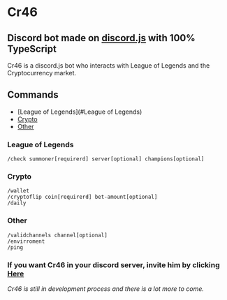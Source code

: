 # Cr46

## Discord bot made on [discord.js](https://discord.js.org/#/) with 100% TypeScript

Cr46 is a discord.js bot who interacts with League of Legends and the Cryptocurrency market.

## Commands

- [League of Legends](#League of Legends)
- [Crypto](#Crypto)
- [Other](#Otherr)

### League of Legends

```
/check summoner[requirerd] server[optional] champions[optional]
```

### Crypto

```
/wallet
/cryptoflip coin[requirerd] bet-amount[optional]
/daily
```

### Other

```
/validchannels channel[optional]
/envirroment
/ping
```

### If you want Cr46 in your discord server, invite him by clicking [Here](https://discord.com/api/oauth2/authorize?client_id=890877562404884531&permissions=8&scope=applications.commands%20bot)

_Cr46 is still in development process and there is a lot more to come._

